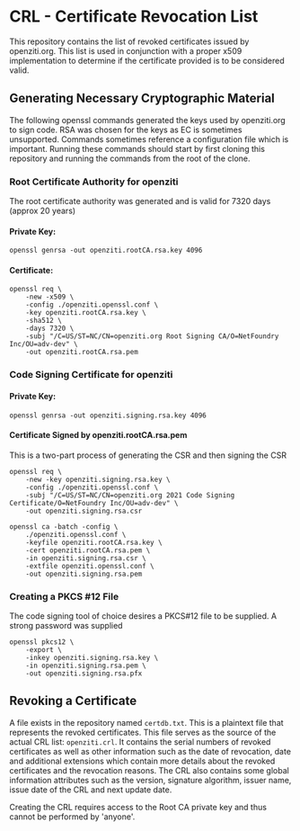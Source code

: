 # CRL - Certificate Revocation List

This repository contains the list of revoked certificates issued by openziti.org. This list is used
in conjunction with a proper x509 implementation to determine if the certificate provided is to be
considered valid.

## Generating Necessary Cryptographic Material

The following openssl commands generated the keys used by openziti.org to sign code. RSA was chosen for
the keys as EC is sometimes unsupported.  Commands sometimes reference a configuration file which is 
important. Running these commands should start by first cloning this repository and running the
commands from the root of the clone.

### Root Certificate Authority for openziti

The root certificate authority was generated and is valid for 7320 days (approx 20 years)

#### Private Key:
    openssl genrsa -out openziti.rootCA.rsa.key 4096

#### Certificate:
    openssl req \
        -new -x509 \
        -config ./openziti.openssl.conf \
        -key openziti.rootCA.rsa.key \
        -sha512 \
        -days 7320 \
        -subj "/C=US/ST=NC/CN=openziti.org Root Signing CA/O=NetFoundry Inc/OU=adv-dev" \
        -out openziti.rootCA.rsa.pem

### Code Signing Certificate for openziti

#### Private Key:
    openssl genrsa -out openziti.signing.rsa.key 4096

#### Certificate Signed by openziti.rootCA.rsa.pem

This is a two-part process of generating the CSR and then signing the CSR

    openssl req \
        -new -key openziti.signing.rsa.key \
        -config ./openziti.openssl.conf \
        -subj "/C=US/ST=NC/CN=openziti.org 2021 Code Signing Certificate/O=NetFoundry Inc/OU=adv-dev" \
        -out openziti.signing.rsa.csr
    
    openssl ca -batch -config \
        ./openziti.openssl.conf \
        -keyfile openziti.rootCA.rsa.key \
        -cert openziti.rootCA.rsa.pem \
        -in openziti.signing.rsa.csr \
        -extfile openziti.openssl.conf \
        -out openziti.signing.rsa.pem


### Creating a PKCS #12 File

The code signing tool of choice desires a PKCS#12 file to be supplied. A strong password was supplied

    openssl pkcs12 \
        -export \
        -inkey openziti.signing.rsa.key \
        -in openziti.signing.rsa.pem \
        -out openziti.signing.rsa.pfx 

## Revoking a Certificate

A file exists in the repository named `certdb.txt`. This is a plaintext file that represents the revoked
certificates.  This file serves as the source of the actual CRL list: `openziti.crl`. It contains the 
serial numbers of revoked certificates as well as other information such as the date of revocation,
date and additional extensions which contain more details about the revoked certificates and the revocation reasons. The CRL also contains some global information attributes such as the version, signature algorithm, issuer name, issue date of the CRL and next update date.



Creating the CRL requires
access to the Root CA private key and thus cannot be performed by 'anyone'.